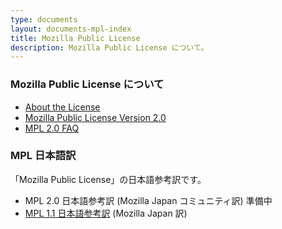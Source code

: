 ```yaml
---
type: documents
layout: documents-mpl-index
title: Mozilla Public License
description: Mozilla Public License について。
---
```


### Mozilla Public License について

* [About the License](https://www.mozilla.org/en-US/MPL/)
* [Mozilla Public License Version 2.0](https://www.mozilla.org/en-US/MPL/2.0/)
* [MPL 2.0 FAQ](https://www.mozilla.org/en-US/MPL/2.0/FAQ/)

### MPL 日本語訳

「Mozilla Public License」の日本語参考訳です。

* MPL 2.0 日本語参考訳 (Mozilla Japan コミュニティ訳) 準備中
* [MPL 1.1 日本語参考訳](/documents/mpl/MPL-1.1J.html) (Mozilla Japan 訳)
